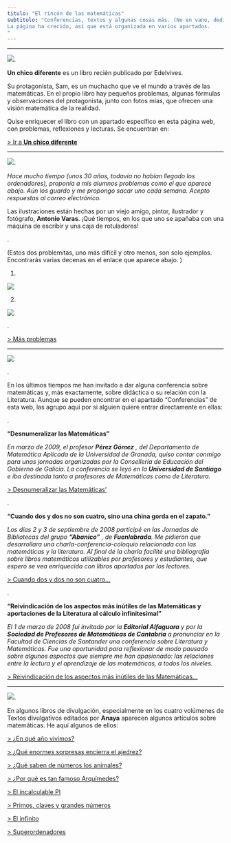 ```yaml
---
titulo: "El rincón de las matemáticas"
subtitulo: "Conferencias, textos y algunas cosas más. (No en vano, dediqué a su enseñanza buena parte de mi vida.)La página ha crecido, así que está organizada en varios apartados."
---
```

* * *

![](/imagenes/matematicas/libreta-un-chico-diferente.jpg).

**Un chico diferente** es un libro recién publicado por Edelvives.

Su protagonista, Sam, es un muchacho que ve el mundo a través de las
matemáticas. En el propio libro hay pequeños problemas, algunas fórmulas y
observaciones del protagonista, junto con fotos mías, que ofrecen una visión
matemática de la realidad.

Quise enriquecer el libro con un apartado específico en esta página web, con
problemas, reflexiones y lecturas. Se encuentran en:

[> Ir a **Un chico
diferente**](http://www.ricardogomez.com/mislibros/unchicodiferente)

* * *

![](/imagenes/matematicas/libreta-problemitas.jpg).

_Hace mucho tiempo (unos 30 años, todavía no habían llegado los ordenadores),
proponía a mis alumnos problemas como el que aparece abajo. Aún los guardo y
me propongo sacar uno cada semana. Acepto respuestas al correo electrónico._

Las ilustraciones están hechas por un viejo amigo, pintor, ilustrador y
fotógrafo, **Antonio Varas**. ¡Qué tiempos, en los que uno se apañaba con una
máquina de escribir y una caja de rotuladores!

.

(Estos dos problemitas, uno más difícil y otro menos, son solo ejemplos.
Encontrarás varias decenas en el enlace que aparece abajo. )

1.

![](/imagenes/matematicas/escanear0002bpeq.jpg)

2.

![](/imagenes/matematicas/escanear0006bpeq.jpg)

.

[> Más problemas](/matematicas/cajaproblemas)

* * *

![](/imagenes/matematicas/libreta-conferencias.jpg)

.

En los últimos tiempos me han invitado a dar alguna conferencia sobre
matemáticas y, más exactamente, sobre didáctica o su relación con la
Literatura. Aunque se pueden encontrar en el apartado “Conferencias” de esta
web, las agrupo aquí por si alguien quiere entrar directamente en ellas:

.

**“Desnumeralizar las Matemáticas”**

_En marzo de 2009, el profesor **Pérez Gómez** , del Departamento de
Matemática Aplicada de la Universidad de Granada, quiso contar conmigo para
unas jornadas organizadas por la Consellería de Educación del Gobierno de
Galicia. La conferencia se leyó en la **Universidad de Santiago** e iba
destinada tanto a profesores de Matemáticas como de Literatura._

[> Desnumeralizar las Matemáticas’](/conferencias/confe-santiago)

.

**“Cuando dos y dos no son cuatro, sino una china gorda en el zapato.”**

_Los días 2 y 3 de septiembre de 2008 participé en las Jornadas de
Bibliotecas del grupo **“Abanico”** , de **Fuenlabrada**. Me pidieron que
desarrollara una charla-conferencia-coloquio relacionada con las matemáticas
y la literatura. Al final de la charla facilité una bibliografía sobre libros
matemáticos utilizables por profesores y estudiantes, que espero se vea
enriquecida con libros aportados por los lectores._

[> Cuando dos y dos no son cuatro…](/conferencias/matsylitfuenlabrada)

.

**“Reivindicación de los aspectos más inútiles de las Matemáticas y
aportaciones de la Literatura al cálculo infinitesimal”**

_El 1 de marzo de 2008 fui invitado por la **Editorial Alfaguara** y por la
**Sociedad de Profesores de Matemáticas de Cantabria** a pronunciar en la
Facultad de Ciencias de Santander una conferencia sobre Literatura y
Matemáticas. Fue una oportunidad para reflexionar de modo pausado sobre
algunos aspectos que siempre me han apasionado: las relaciones entre la
lectura y el aprendizaje de las matemáticas, a todos los niveles._

[> Reivindicación de los aspectos más inútiles de las
Matemáticas…](/conferencias/literaturaymatematicas)

* * *

![](/imagenes/matematicas/libreta-textos-matematicos.jpg).

En algunos libros de divulgación, especialmente en los cuatro volúmenes de
Textos divulgativos editados por **Anaya** aparecen algunos artículos sobre
matemáticas. He aquí algunos de ellos:

[> ¿En qué año vivimos?](/matematicas/calendario)

[> ¿Qué enormes sorpresas encierra el ajedrez?](/matematicas/ajedrez)

[> ¿Qué saben de números los animales?](/matematicas/animales)

[> ¿Por qué es tan famoso Arquímedes?](/matematicas/arquimedes)

[> El incalculable PI](/matematicas/incalculablepi)

[> Primos, claves y grandes números](/matematicas/primos)

[> El infinito](/matematicas/infinito)

[> Superordenadores](/matematicas/superordenadores)

